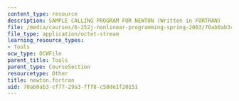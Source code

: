 ```yaml
---
content_type: resource
description: SAMPLE CALLING PROGRAM FOR NEWTON (Written in FORTRAN)
file: /media/courses/6-252j-nonlinear-programming-spring-2003/70ab0ab3cf7729a3fff8c58de1f20151_newton.fortran
file_type: application/octet-stream
learning_resource_types:
- Tools
ocw_type: OCWFile
parent_title: Tools
parent_type: CourseSection
resourcetype: Other
title: newton.fortran
uid: 70ab0ab3-cf77-29a3-fff8-c58de1f20151
---
```


